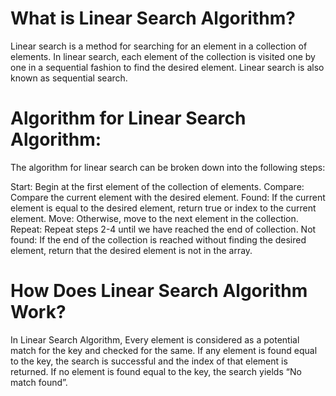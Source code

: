 # What is Linear Search Algorithm?
Linear search is a method for searching for an element in a collection of elements. In linear search, each element of the collection is visited one by one in a sequential fashion to find the desired element. Linear search is also known as sequential search.

# Algorithm for Linear Search Algorithm:
The algorithm for linear search can be broken down into the following steps:

Start: Begin at the first element of the collection of elements.
Compare: Compare the current element with the desired element.
Found: If the current element is equal to the desired element, return true or index to the current element.
Move: Otherwise, move to the next element in the collection.
Repeat: Repeat steps 2-4 until we have reached the end of collection.
Not found: If the end of the collection is reached without finding the desired element, return that the desired element is not in the array.

# How Does Linear Search Algorithm Work?

In Linear Search Algorithm, Every element is considered as a potential match for the key and checked for the same.
If any element is found equal to the key, the search is successful and the index of that element is returned.
If no element is found equal to the key, the search yields “No match found”.